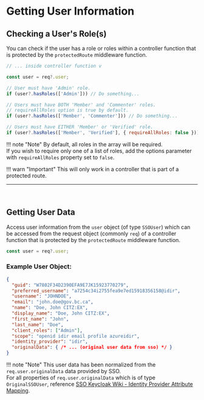 # Getting User Information

## Checking a User's Role(s)

You can check if the user has a role or roles within a controller function that is protected by the `protectedRoute` middleware function.  

```JavaScript
// ... inside controller function v

const user = req?.user;

// User must have 'Admin' role.
if (user?.hasRoles(['Admin'])) // Do something...

// Users must have BOTH 'Member' and 'Commenter' roles.
// requireAllRoles option is true by default.
if (user?.hasRoles(['Member', 'Commenter'])) // Do something...

// Users must have EITHER 'Member' or 'Verified' role.
if (user?.hasRoles(['Member', 'Verified'], { requireAllRoles: false })) // Do Something...
```

!!! note "Note"
    By default, all roles in the array will be required.  
    If you wish to require only one of a list of roles, add the options parameter with `requireAllRoles` property set to `false`.

!!! warn "Important"
    This will only work in a controller that is part of a protected route.

---

<br />

## Getting User Data

Access user information from the `user` object (of type `SSOUser`) which can be accessed from the request object (commonly `req`) of a controller function that is protected by the `protectedRoute` middleware function.

```JavaScript
const user = req?.user;
```

### Example User Object:

```JSON
{
  "guid": "W7802F34D2390EFA9E7JK15923770279",
  "preferred_username": "a7254c34i2755fea9e7ed15918356158@idir",
  "username": "JOHNDOE",
  "email": "john.doe@gov.bc.ca",
  "name": "Doe, John CITZ:EX",
  "display_name": "Doe, John CITZ:EX",
  "first_name": "John",
  "last_name": "Doe",
  "client_roles": ["Admin"],
  "scope": "openid idir email profile azureidir",
  "identity_provider": "idir",
  "originalData": { /* ... (original user data from sso) */ }
}
```

!!! note "Note"
    This user data has been normalized from the `req.user.originalData` data provided by SSO.  
    For all properties of `req.user.originalData` which is of type `OriginalSSOUser`, reference [SSO Keycloak Wiki - Identity Provider Attribute Mapping].  

<!-- Link References -->
[SSO Keycloak Wiki - Identity Provider Attribute Mapping]: https://github.com/bcgov/sso-keycloak/wiki/Identity-Provider-Attribute-Mapping
